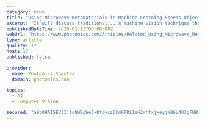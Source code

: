```yaml
---
category: news
title: "Using Microwave Metamaterials in Machine Learning Speeds Object Recognition"
excerpt: "It will discuss traditional... A machine vision technique that compares a template of the desired image (the correlation kernel) with the actual camera image of an object and generates a new image (the correlation image) that... A visual system including a ..."
publishedDateTime: 2020-01-13T00:00:00Z
webUrl: "https://www.photonics.com/Articles/Related_Using_Microwave_Metamaterials_in_Machine/ar65455"
type: article
quality: 17
heat: 17
published: false

provider:
  name: Photonics Spectra
  domain: photonics.com

topics:
  - AI
  - Computer Vision

secured: "a9b0HAISEVJIjtc8WEqWeJ+8fovcz6kmKFDL1aH2rhfxj+eyjNB6U4UJgFNHWIuLaajJVqUl6nZSiZv0IJZLrnR3EBN1UQ/t5g4odtWxjX0pide+8HjkVHcw5TZiR3uUI4WQ280hj7NrarzXcBEHS3Oj3oLojqBuWlHdu3lyIxXlNW1lrN+wK4YfESsZttyHXlqs90iC3CLtUQ/woeD+VCSe1JCbc13vf86GbCjnggqTCns/wA6zy3U7BzuQRDwrEnr8Pb1U5IxG4F1DZt2F4QxcBcYi2QNmLBGbZ6UIqTBTWcXPHWa4AAvXKi/DmMvI;d2yWZJadFJOVHoSWqZ81eg=="
---
```


